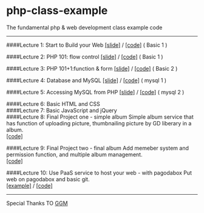 php-class-example
=================

The fundamental php &amp; web development class example code

---

####Lecture 1: Start to Build your Web 
[[slide]](https://speakerdeck.com/lucienlee/start-to-build-your-web) / [[code]](https://github.com/LucienLee/php-class-example/tree/master/basic1) ( Basic 1 )

####Lecture 2: PHP 101: flow control
[[slide]](https://speakerdeck.com/lucienlee/php-101-flow-control) / [[code]](https://github.com/LucienLee/php-class-example/tree/master/basic1) ( Basic 1 )

####Lecture 3: PHP 101+1:function & form 
[[slide]](https://speakerdeck.com/lucienlee/php-101-plus-1-function-and-form) / [[code]](https://github.com/LucienLee/php-class-example/tree/master/basic2) ( Basic 2 )

####Lecture 4: Database and MySQL
[[slide]](https://speakerdeck.com/lucienlee/database-and-mysql) / [[code]](https://github.com/LucienLee/php-class-example/tree/master/mysql1) ( mysql 1 )
 
####Lecture 5: Accessing MySQL from PHP
[[slide]](https://speakerdeck.com/lucienlee/accessing-mysql-from-php) / [[code]](https://github.com/LucienLee/php-class-example/tree/master/mysql2) ( mysql 2 ) 

####Lecture 6: Basic HTML and CSS  
####Lecture 7: Basic JavaScript and jQuery  
####Lecture 8: Final Project one - simple album
Simple album service that has function of uploading picture, thumbnailing picture by GD liberary in a album.  
[[code]](https://github.com/LucienLee/php-class-example/tree/master/simple_album)

####Lecture 9: Final Project two - final album
Add memeber system and permission function, and multiple album management.  
[[code]](https://github.com/LucienLee/php-class-example/tree/master/final_album)

####Lecture 10: Use PaaS service to host your web - with pagodabox
Put web on pagodabox and basic git.  
[[example]](album.gopagoda.com) / 
[[code]](https://github.com/LucienLee/php-class-example/tree/master/final_album_with_pagoda)


---
Special Thanks TO [GGM](https://github.com/godgunman)
